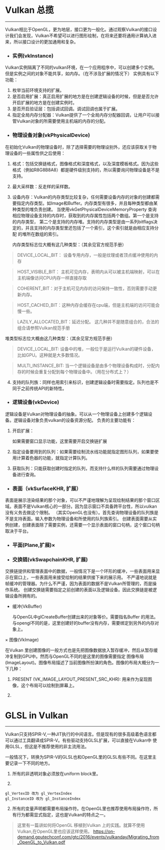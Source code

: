 # Vulkan 总揽
---

 Vulkan相比于OpenGL，更为地层，接口更为一般化。通过观察Vulkan的接口设计我们会发现，Vulkan不希望可以进行图形绘制，在将来还要将通用计算纳入进来，所以接口设计的更加通用和复杂。

* ### 实例(vkInstance)

Vulkan实例隔离了不同的vulkan环境，在一个应用程序中，可以创建多个实例。但是实例之间的对象不能共享，如内存。（在不涉及扩展的情况下）
实例具有以下功能：

1. 枚举当前环境支持的扩展。
2. 是否启用扩展：真正启用扩展的地方是在创建逻辑设备的时候，但是是否允许开启扩展的地方是在创建实例时。
3. 是否开启验证层：包括调试回调。调试回调也属于扩展。
4. 指定全局内存分配器：Vulkan提供了一个全局内存分配器回调，让用户可以接管Vulkan对象的所需要使用主机端的内存的分配。

* ### 物理设备对象(vkPhysicalDevice)

在初始化Vulkan的物理设备时，除了选择需要的物理设别外，还应该获取关于物理设备的一些属性供之后使用：

1. 格式：包括交换链格式，图像格式和深度格式，以及深度模板格式。因为这些格式（例如R8G8B8A8）都是硬件级别支持的，所以需要询问物理设备是不是支持。
2. 最大采样数：反走样的采样数。
3. 设备内存：Vulkan的内存类型比较复杂，任何需要设备内存的对象的创建都需要指定内存类型。如Image和Buffer。内存类型有很多，并且每种类型都由某种类型的堆负责创建。
   当使用vkGetPhysicalDeviceMemoryProperty 查询相应物理设备支持的内存时，获取到的内存属性包括两个数组。第一个是支持的内存类型，
   第二个是支持的内存堆。支持的内存类型是由一系列bitflags决定的，并且支持的内存类型里还包括了一个索引，这个索引就是由相应支持分配
   的堆所在数组的索引。

   内存类型标志位大概有这几种类型：（其余见官方规范手册）

>DEVICE_LOCAL_BIT： 设备专用内存，一般是纹理或者顶点缓冲使用的内存

>HOST_VISIBLE_BIT： 主机可见内存，表明内从可以被主机端映射，可以在主机端像访问CPU内存一样直接存取

>COHERENT_BIT：对于主机可见内存的访问保持一致性，否则需要手动更新内存。

>HOST_CACHED_BIT：这种内存会缓存在cpu端，但是主机端的访问可能会慢一些。

>LAZILY_ALLOCATED_BIT：延迟分配。
   这几种并不是随意组合的，合法的组合请参照Vulkan规范手册

   堆类型标志位大概由这几种类型：（其余见官方规范手册）

>DEVICE_LOCAL_BIT: 设备中的堆，一般位于是运行Vulkan的硬件设备，比如GPU。这种就是大多数情况。

>MULTI_INSTANCE_BIT: 当一个逻辑设备是由多个物理设备构成时，分配内存的时候会重复分配到每个物理设备中。（用在分布式上？）

4. 支持的队列族：同样也用索引来标识，创建逻辑设备时需要指定。队列也是不同于之前传统API的新特性。

* ### 逻辑设备(vkDevice)

逻辑设备是Vulkan对物理设备的抽象。可以从一个物理设备上创建多个逻辑设备。逻辑设备对象负责vulkan的设备资源分配。
负责的主要功能有：

1. 开启扩展：

     如果需要窗口显示功能，这里需要开启交换链扩展

2. 指定设备要用到的队列：如果需要绘制流水线功能就指定图形队列，如果要使用计算着色器的功能，就指定计算队列。
3. 获取队列：只能获取创建时指定的队列，而支持什么样的队列需要通过物理设备进行查询。

* ### 表面（vkSurfaceKHR, 扩展）

表面是展示渲染结果的那个对象，可以不严谨地理解为呈现绘制结果的那个窗口区域。表面不是Vulkan核心的一部分。因为显示窗口不具备跨平台性，所以vulkan没有义务去做这个限制。
（其实OpenGL也没有）。首先查询物理设备的队列族是不是支持表面。输入参数为物理设备和所使用的队列族索引。
创建表面需要从实例创建，创建表面除了需要实例，还需要一个显示表面的窗口句柄，这个窗口句柄取决于平台。

* ### 平面(Plane,扩展)×

* ### 交换链(vkSwapchainKHR, 扩展)

交换链提供和管理表面中的数据，一般情况下是一个环形的缓冲，一些表面用来显示在窗口上，一些表面用来接受绘制的结果供接下来的展示用。
不严谨地说就是帧缓冲的管理器。为什么不严谨，因为表面的数据不是Vulkan所管理的，而是操作系统。
创建交换链需要指定之前创建的表面以及逻辑设备。因此交换链是被逻辑设备所拥有的。

* 缓冲(VkBuffer)

  与OpenGL中glCreateBuffer创建出来的对象等价。需要指名Buffer 的用法。与opengl不同的是，这里创建好的buffer没有内存，需要绑定到另外的内存对象上。

× 图像(VkImage)

  在Vulkan 里创建图像的一般方式也是先把图像数据放入暂存缓冲，然后从暂存缓冲复制到GPU中。然而与OpenGL不同的是这里的图像需要指定
  图像布局(ImageLayout)。图像布局描述了当前图像所扮演的角色。图像的布局大概分为一下几种：
  1. PRESENT (VK_IMAGE_LAYOUT_PRESENT_SRC_KHR): 用来作为呈现图像，这个布局可以绘制到屏幕上。

  2. 



# GLSL in Vulkan
---

Vulkan只支持SPIR-V,一种JIT执行的中间语言。但是现有的很多高级着色语言都可以通过工具翻译成SPIR-V。有些驱动支持GLSL扩展，可以直接在Vulkan中
使用GLSL，但这是不推荐使用的非主流用法。

一般情况下，转换为SPIR-V的GLSL也和OpenGL里的GLSL有些不同。在这里主要记录一下不同的地方。

1. 所有的非透明对象必须放在uniform block里。

2. 
```
gl_VertexID 改为 gl_VertexIndex
gl_InstanceID 改为 gl_InstanceIndex
```
2. 所有的变量声明都需要布局操作符。在OpenGL里也推荐使用布局操作符，所有行为都需显式指定，这也是Vulkan的特点之一。


>这里有一篇讲如何将OpenGL 移植到Vulkan 上的实践。就算不使用Vulkan,在OpenGL里也应该这样使用。
>https://on-demand.gputechconf.com/gtc/2016/events/vulkanday/Migrating_from_OpenGL_to_Vulkan.pdf

